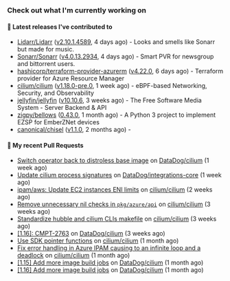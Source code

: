### Check out what I'm currently working on

#### 🔭 Latest releases I've contributed to

- [Lidarr/Lidarr](https://github.com/Lidarr/Lidarr) ([v2.10.1.4589](https://github.com/Lidarr/Lidarr/releases/tag/v2.10.1.4589), 4 days ago) - Looks and smells like Sonarr but made for music.
- [Sonarr/Sonarr](https://github.com/Sonarr/Sonarr) ([v4.0.13.2934](https://github.com/Sonarr/Sonarr/releases/tag/v4.0.13.2934), 4 days ago) - Smart PVR for newsgroup and bittorrent users.
- [hashicorp/terraform-provider-azurerm](https://github.com/hashicorp/terraform-provider-azurerm) ([v4.22.0](https://github.com/hashicorp/terraform-provider-azurerm/releases/tag/v4.22.0), 6 days ago) - Terraform provider for Azure Resource Manager
- [cilium/cilium](https://github.com/cilium/cilium) ([v1.18.0-pre.0](https://github.com/cilium/cilium/releases/tag/v1.18.0-pre.0), 1 week ago) - eBPF-based Networking, Security, and Observability
- [jellyfin/jellyfin](https://github.com/jellyfin/jellyfin) ([v10.10.6](https://github.com/jellyfin/jellyfin/releases/tag/v10.10.6), 3 weeks ago) - The Free Software Media System - Server Backend &amp; API
- [zigpy/bellows](https://github.com/zigpy/bellows) ([0.43.0](https://github.com/zigpy/bellows/releases/tag/0.43.0), 1 month ago) - A Python 3 project to implement EZSP for EmberZNet devices
- [canonical/chisel](https://github.com/canonical/chisel) ([v1.1.0](https://github.com/canonical/chisel/releases/tag/v1.1.0), 2 months ago) - 

#### 🔨 My recent Pull Requests

- [Switch operator back to distroless base image](https://github.com/DataDog/cilium/pull/601) on [DataDog/cilium](https://github.com/DataDog/cilium) (1 week ago)
- [Update cilium process signatures](https://github.com/DataDog/integrations-core/pull/19753) on [DataDog/integrations-core](https://github.com/DataDog/integrations-core) (1 week ago)
- [ipam/aws: Update EC2 instances ENI limits](https://github.com/cilium/cilium/pull/37861) on [cilium/cilium](https://github.com/cilium/cilium) (2 weeks ago)
- [Remove unnecessary nil checks in `pkg/azure/api`](https://github.com/cilium/cilium/pull/37769) on [cilium/cilium](https://github.com/cilium/cilium) (3 weeks ago)
- [Standardize hubble and cilium CLIs makefile](https://github.com/cilium/cilium/pull/37716) on [cilium/cilium](https://github.com/cilium/cilium) (3 weeks ago)
- [[1.16]: CMPT-2763](https://github.com/DataDog/cilium/pull/600) on [DataDog/cilium](https://github.com/DataDog/cilium) (3 weeks ago)
- [Use SDK pointer functions](https://github.com/cilium/cilium/pull/37523) on [cilium/cilium](https://github.com/cilium/cilium) (1 month ago)
- [Fix error handling in Azure IPAM causing to an infinite loop and a deadlock](https://github.com/cilium/cilium/pull/37471) on [cilium/cilium](https://github.com/cilium/cilium) (1 month ago)
- [[1.15] Add more image build jobs](https://github.com/DataDog/cilium/pull/598) on [DataDog/cilium](https://github.com/DataDog/cilium) (1 month ago)
- [[1.16] Add more image build jobs](https://github.com/DataDog/cilium/pull/597) on [DataDog/cilium](https://github.com/DataDog/cilium) (1 month ago)
